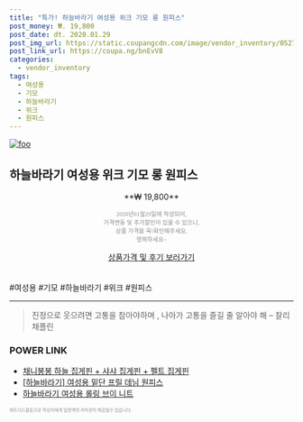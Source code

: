 ```yaml
--- 
title: "특가! 하늘바라기 여성용 위크 기모 롱 원피스" 
post_money: ₩. 19,800 
post_date: dt. 2020.01.29 
post_img_url: https://static.coupangcdn.com/image/vendor_inventory/0527/e13507b46f5350159fdc95ff56f52dd1a71f28d5dcba83733779f2c1e1d9.jpg 
post_link_url: https://coupa.ng/bnEvV8 
categories: 
  - vendor_inventory 
tags: 
  - 여성용 
  - 기모 
  - 하늘바라기 
  - 위크 
  - 원피스 
--- 
```

[![foo](https://static.coupangcdn.com/image/vendor_inventory/0527/e13507b46f5350159fdc95ff56f52dd1a71f28d5dcba83733779f2c1e1d9.jpg)](https://coupa.ng/bnEvV8) 

## 하늘바라기 여성용 위크 기모 롱 원피스 
<p style="text-align: center;">**₩ 19,800**</p> 
<p style="text-align: center;"><span style="color: #898c8f; font-family: Georgia,Times,serif; font-size: 0.75em;">2020년01월29일에 작성되어, <br>가격변동 및 추가할인이 있을 수 있으니,<br> 상품 가격을 꼭!확인해주세요.<br>행복하세요~</span> 
</p>	 
<div markdown="0" style="text-align: center;"><a href="https://coupa.ng/bnEvV8" class="btn btn--success">상품가격 및 후기 보러가기</a></div> 
<br><br> 
  #여성용 #기모 #하늘바라기 #위크 #원피스 
<hr> 

> 진정으로 웃으려면 고통을 참아야하며 , 나아가 고통을 즐길 줄 알아야 해 – 찰리 채플린 


### POWER LINK

* <a href="https://blog.naver.com/santokki14/221784228248" target="_blank">채니봉봉 하늘 집게핀 + 샤샤 집게핀 + 펠트 집게핀</a>
* <a href="https://blog.naver.com/an0733/221785315983" target="_blank">[하늘바라기] 여성용 밑단 프릴 데님 원피스</a>
* <a href="https://blog.naver.com/sakai111/221785319026" target="_blank">하늘바라기 여성용 롤링 브이 니트</a>

<span style="color: #898c8f; font-family: Georgia,Times,serif; font-size: 0.55em;">파트너스활동으로 작성자에게 일정액의 커미션이 제공될수 있습니다.</span> 
